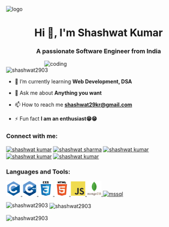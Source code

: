 ![logo](https://github.com/shashwat2903/shashwat2903/blob/main/SHASHWAT.jpg)
<h1 align="center">Hi 👋, I'm Shashwat Kumar</h1>
<h3 align="center">A passionate Software Engineer from India</h3>

<img align="right" alt="coding" width="400" src="https://encrypted-tbn0.gstatic.com/images?q=tbn:ANd9GcR2IVPhccZVPoTEPsXBrYKetJZ3b0KQUDuI1g&s">

<p align="left"> <img src="https://komarev.com/ghpvc/?username=shashwat2903&label=Profile%20views&color=0e75b6&style=flat" alt="shashwat2903" /> </p>

- 🌱 I’m currently learning **Web Development, DSA**

- 💬 Ask me about **Anything you want**

- 📫 How to reach me **shashwat29kr@gmail.com**

- ⚡ Fun fact **I am an enthusiast😁😁**

<h3 align="left">Connect with me:</h3>
<p align="left">
<a href="https://linkedin.com/in/shashwat kumar" target="blank"><img align="center" src="https://raw.githubusercontent.com/rahuldkjain/github-profile-readme-generator/master/src/images/icons/Social/linked-in-alt.svg" alt="shashwat kumar" height="30" width="40" /></a>
<a href="https://fb.com/shashwat sharma" target="blank"><img align="center" src="https://raw.githubusercontent.com/rahuldkjain/github-profile-readme-generator/master/src/images/icons/Social/facebook.svg" alt="shashwat sharma" height="30" width="40" /></a>
<a href="https://www.hackerrank.com/shashwat kumar" target="blank"><img align="center" src="https://raw.githubusercontent.com/rahuldkjain/github-profile-readme-generator/master/src/images/icons/Social/hackerrank.svg" alt="shashwat kumar" height="30" width="40" /></a>
<a href="https://www.leetcode.com/shashwat kumar" target="blank"><img align="center" src="https://raw.githubusercontent.com/rahuldkjain/github-profile-readme-generator/master/src/images/icons/Social/leet-code.svg" alt="shashwat kumar" height="30" width="40" /></a>
<a href="https://auth.geeksforgeeks.org/user/shashwat kumar" target="blank"><img align="center" src="https://raw.githubusercontent.com/rahuldkjain/github-profile-readme-generator/master/src/images/icons/Social/geeks-for-geeks.svg" alt="shashwat kumar" height="30" width="40" /></a>
</p>

<h3 align="left">Languages and Tools:</h3>
<p align="left"> <a href="https://www.cprogramming.com/" target="_blank" rel="noreferrer"> <img src="https://raw.githubusercontent.com/devicons/devicon/master/icons/c/c-original.svg" alt="c" width="40" height="40"/> </a> <a href="https://www.w3schools.com/cpp/" target="_blank" rel="noreferrer"> <img src="https://raw.githubusercontent.com/devicons/devicon/master/icons/cplusplus/cplusplus-original.svg" alt="cplusplus" width="40" height="40"/> </a> <a href="https://www.w3schools.com/css/" target="_blank" rel="noreferrer"> <img src="https://raw.githubusercontent.com/devicons/devicon/master/icons/css3/css3-original-wordmark.svg" alt="css3" width="40" height="40"/> </a> <a href="https://www.w3.org/html/" target="_blank" rel="noreferrer"> <img src="https://raw.githubusercontent.com/devicons/devicon/master/icons/html5/html5-original-wordmark.svg" alt="html5" width="40" height="40"/> </a> <a href="https://developer.mozilla.org/en-US/docs/Web/JavaScript" target="_blank" rel="noreferrer"> <img src="https://raw.githubusercontent.com/devicons/devicon/master/icons/javascript/javascript-original.svg" alt="javascript" width="40" height="40"/> </a> <a href="https://www.mongodb.com/" target="_blank" rel="noreferrer"> <img src="https://raw.githubusercontent.com/devicons/devicon/master/icons/mongodb/mongodb-original-wordmark.svg" alt="mongodb" width="40" height="40"/> </a> <a href="https://www.microsoft.com/en-us/sql-server" target="_blank" rel="noreferrer"> <img src="https://www.svgrepo.com/show/303229/microsoft-sql-server-logo.svg" alt="mssql" width="40" height="40"/> </a> </p>

<p><img align="left" src="https://github-readme-stats.vercel.app/api/top-langs?username=shashwat2903&show_icons=true&locale=en&layout=compact" alt="shashwat2903" /></p>

<p>&nbsp;<img align="center" src="https://github-readme-stats.vercel.app/api?username=shashwat2903&show_icons=true&locale=en" alt="shashwat2903" /></p>

<p><img align="center" src="https://github-readme-streak-stats.herokuapp.com/?user=shashwat2903&" alt="shashwat2903" /></p>
